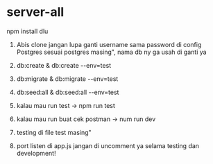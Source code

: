 # server-all

npm install dlu

1) Abis clone jangan lupa ganti username sama password di config Postgres sesuai postgres masing", nama db ny ga usah di ganti ya
2) db:create & db:create --env=test
3) db:migrate & db:migrate --env=test
4) db:seed:all & db:seed:all --env=test

5) kalau mau run test -> npm run test
6) kalau mau run buat cek postman -> num run dev

7) testing di file test masing"
8) port listen di app.js jangan di uncomment ya selama testing dan development!
